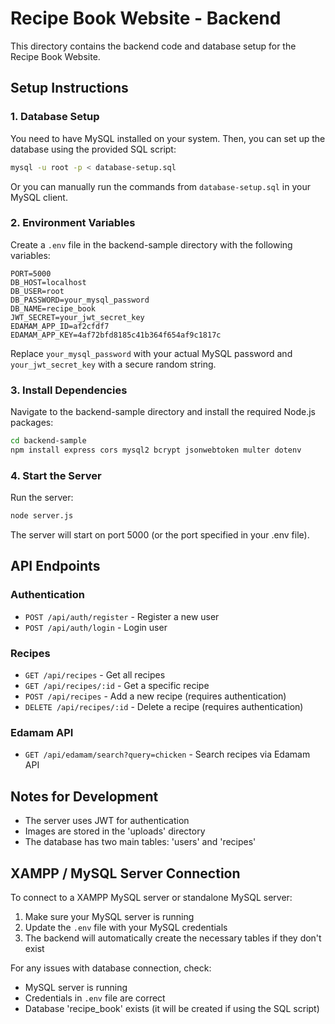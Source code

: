 
# Recipe Book Website - Backend

This directory contains the backend code and database setup for the Recipe Book Website.

## Setup Instructions

### 1. Database Setup

You need to have MySQL installed on your system. Then, you can set up the database using the provided SQL script:

```bash
mysql -u root -p < database-setup.sql
```

Or you can manually run the commands from `database-setup.sql` in your MySQL client.

### 2. Environment Variables

Create a `.env` file in the backend-sample directory with the following variables:

```
PORT=5000
DB_HOST=localhost
DB_USER=root
DB_PASSWORD=your_mysql_password
DB_NAME=recipe_book
JWT_SECRET=your_jwt_secret_key
EDAMAM_APP_ID=af2cfdf7
EDAMAM_APP_KEY=4af72bfd8185c41b364f654af9c1817c
```

Replace `your_mysql_password` with your actual MySQL password and `your_jwt_secret_key` with a secure random string.

### 3. Install Dependencies

Navigate to the backend-sample directory and install the required Node.js packages:

```bash
cd backend-sample
npm install express cors mysql2 bcrypt jsonwebtoken multer dotenv
```

### 4. Start the Server

Run the server:

```bash
node server.js
```

The server will start on port 5000 (or the port specified in your .env file).

## API Endpoints

### Authentication
- `POST /api/auth/register` - Register a new user
- `POST /api/auth/login` - Login user

### Recipes
- `GET /api/recipes` - Get all recipes
- `GET /api/recipes/:id` - Get a specific recipe
- `POST /api/recipes` - Add a new recipe (requires authentication)
- `DELETE /api/recipes/:id` - Delete a recipe (requires authentication)

### Edamam API
- `GET /api/edamam/search?query=chicken` - Search recipes via Edamam API

## Notes for Development

- The server uses JWT for authentication
- Images are stored in the 'uploads' directory
- The database has two main tables: 'users' and 'recipes'

## XAMPP / MySQL Server Connection

To connect to a XAMPP MySQL server or standalone MySQL server:

1. Make sure your MySQL server is running
2. Update the `.env` file with your MySQL credentials
3. The backend will automatically create the necessary tables if they don't exist

For any issues with database connection, check:
- MySQL server is running
- Credentials in `.env` file are correct
- Database 'recipe_book' exists (it will be created if using the SQL script)

